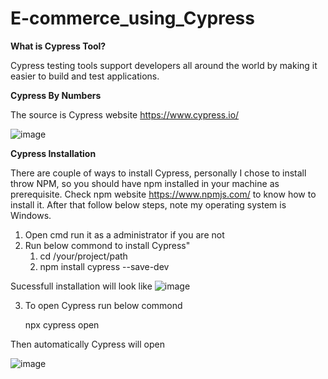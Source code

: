 # E-commerce_using_Cypress
**What is Cypress Tool?**

Cypress testing tools support developers all around the world by making it easier to build and test applications.


**Cypress By Numbers**

The source is Cypress website https://www.cypress.io/

![image](https://github.com/Anassatti/E-commerce_using_Cypress/assets/73906550/8405dc57-d87f-403f-ae3b-9150eba0ff70)

**Cypress Installation**

There are couple of ways to install Cypress, personally I chose to install throw NPM, so you should have npm installed in your machine as prerequisite. Check npm website https://www.npmjs.com/ to know how to install it. After that follow below steps, note my operating system is Windows.

1. Open cmd run it as a administrator if you are not
2. Run below commond to install Cypress"
     1. cd /your/project/path
     2. npm install cypress --save-dev
  
  Sucessfull installation will look like 
  ![image](https://github.com/Anassatti/E-commerce_using_Cypress/assets/73906550/c8148b68-2c2d-4681-9593-2e9cfe273bde)

3. To open Cypress run below commond
   
      npx cypress open
   
  Then automatically Cypress will open

![image](https://github.com/Anassatti/E-commerce_using_Cypress/assets/73906550/2e5744ec-6ca8-4200-aaac-9a105940935e)







